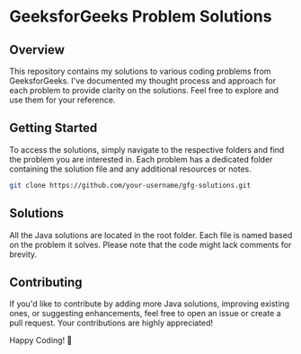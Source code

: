 # GeeksforGeeks Problem Solutions

## Overview

This repository contains my solutions to various coding problems from GeeksforGeeks. I've documented my thought process and approach for each problem to provide clarity on the solutions. Feel free to explore and use them for your reference.

## Getting Started

To access the solutions, simply navigate to the respective folders and find the problem you are interested in. Each problem has a dedicated folder containing the solution file and any additional resources or notes.

```bash
git clone https://github.com/your-username/gfg-solutions.git

```

## Solutions

All the Java solutions are located in the root folder. Each file is named based on the problem it solves.
Please note that the code might lack comments for brevity.

## Contributing

If you'd like to contribute by adding more Java solutions, improving existing ones, or suggesting enhancements, feel free to open an issue or create a pull request. Your contributions are highly appreciated!


Happy Coding! 🚀

